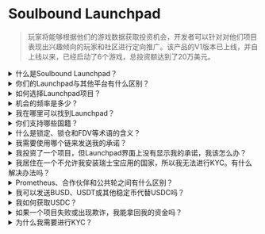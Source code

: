 # Soulbound Launchpad

> 玩家将能够根据他们的游戏数据获取投资机会，开发者可以针对对他们项目表现出兴趣倾向的玩家和社区进行定向推广。该产品的V1版本已上线，并自上线以来，已经启动了6个游戏，总投资额达到了20万美元。

<details>

<summary>什么是Soulbound Launchpad？</summary>

Soulbound Launchpad是一个将玩家与基于他们的数字身份筹集资金的游戏连接起来的平台。它使游戏开发者能够通过玩家的数字身份来针对特定玩家并筹集资金。

</details>

<details>

<summary>你们的Launchpad与其他平台有什么区别？</summary>

通过凭证网络与Soulbound Launchpad连接的玩家将获得与他们的游戏凭证相关的交易机会。这意味着FPS玩家更有可能获得与FPS游戏相关的机会。

</details>

<details>

<summary>如何选择Launchpad项目？</summary>

投资委员会进行了全面的多阶段尽职调查过程，并最终形成了一份综合报告。在私人市场（风险投资、商业天使）中，我们在GameFi领域保持着一些最全面和详细的尽职调查报告。

</details>

<details>

<summary>机会的频率是多少？</summary>

我们接受项目的能力完全取决于我们的交易流量的质量。因此，我们只考虑符合高质量标准的项目。

</details>

<details>

<summary>我在哪里可以找到Launchpad？</summary>

您可以在[这里](https://launchpad.xborg.com/)找到Launchpad。

</details>

<details>

<summary>你们支持哪些国籍？</summary>

我们支持瑞士宝支持的国家。完整列表可以在这里找到：[https://swissborg.com/supported-countries](https://swissborg.com/supported-countries)

</details>

<details>

<summary>什么是锁定、锁仓和FDV等术语的含义？</summary>

* **锁定**是指代币分发的期限
* **锁仓**是指代币被锁定的期限
* **FDV**是指代币的估值，通过将其价格乘以最大供应量计算得出（Fully Diluted Valuation）

</details>

<details>

<summary>我需要使用哪个链来发送我的承诺？</summary>

以太坊，通过USDC（ERC-20）。

</details>

<details>

<summary>我投资了一个项目，但Launchpad界面上没有显示我的承诺，我该怎么办？</summary>

如果Launchpad上没有显示承诺，请在Discord上提交一个支持工单。

</details>

<details>

<summary>我居住在一个不允许我安装瑞士宝应用的国家，所以我无法进行KYC。有什么解决办法吗？</summary>

目前，我们只支持瑞士宝应用可用的国籍。XBorg正在积极扩大其网络，随着时间的推移，将有更多的地区和国籍符合进行KYC的条件。

</details>

<details>

<summary>Prometheus、合作伙伴和公共轮之间有什么区别？</summary>

用户有资格参与的轮次根据他们的人口统计数据而有所不同。Prometheus持有者享受最大的福利，并且不需要支付费用，而其他轮次则有不同的费用和分配规模。

</details>

<details>

<summary>我可以发送BUSD、USDT或其他稳定币代替USDC吗？</summary>

目前，我们只支持USDC。

</details>

<details>

<summary>我如何获取USDC？</summary>

瑞士宝是从其他加密货币或法定货币获取USDC的最佳选择之一。

</details>

<details>

<summary>如果一个项目失败或出现欺诈，我能拿回我的资金吗？</summary>

我们对XBorg的Launchpad机会进行了彻底的尽职调查，以限制失败项目的数量。

如果被认为是投资者的过错，将不会实施退款。

</details>

<details>

<summary>为什么我需要进行KYC？</summary>

为了让XBorg符合与Launchpad相关的相关管辖权。

</details>